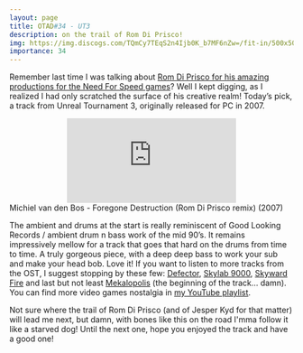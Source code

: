 ```yaml
---
layout: page
title: OTAD#34 - UT3
description: on the trail of Rom Di Prisco!
img: https://img.discogs.com/TQmCy7TEqS2n4Ijb0K_b7MF6nZw=/fit-in/500x500/filters:strip_icc():format(jpeg):mode_rgb():quality(90)/discogs-images/R-6119046-1411531090-3736.jpeg.jpg
importance: 34
---
```


Remember last time I was talking about [Rom Di Prisco for his amazing productions for the Need For Speed games](/music/23_otad/)? Well I kept digging, as I realized I had only scratched the surface of his creative realm! Today’s pick, a track from Unreal Tournament 3, originally released for PC in 2007.

<div class="row">
    <div class="col-sm mt-3 mt-md-0 video" align="center">
        <iframe src="https://www.youtube.com/embed/p1WlOGizGJM" frameborder="0" allow="accelerometer; autoplay; encrypted-media; gyroscope; picture-in-picture" allowfullscreen></iframe>
    </div>
</div>

<div class="caption">
    Michiel van den Bos - Foregone Destruction (Rom Di Prisco remix) (2007)
</div>

The ambient and drums at the start is really reminiscent of Good Looking Records / ambient drum n bass work of the mid 90’s. It remains impressively mellow for a track that goes that hard on the drums from time to time. A truly gorgeous piece, with a deep deep bass to work your sub and make your head bob. Love it! If you want to listen to more tracks from the OST, I suggest stopping by these few: [Defector](https://youtu.be/RSAS0f6xeMc), [Skylab 9000](https://youtu.be/g12WRxqQ620), [Skyward Fire](https://youtu.be/y70c4vaRslA) and last but not least [Mekalopolis](https://youtu.be/gSIrinW-zfo) (the beginning of the track… damn). You can find more video games nostalgia in [my YouTube playlist](https://www.youtube.com/watch?v=gSIrinW-zfo&list=PLBLV0mgoy14pNkrlw8NRKqAQEkmH216Mr&index=262).

Not sure where the trail of Rom Di Prisco (and of Jesper Kyd for that matter) will lead me next, but damn, with bones like this on the road I'mma follow it like a starved dog! Until the next one, hope you enjoyed the track and have a good one!

